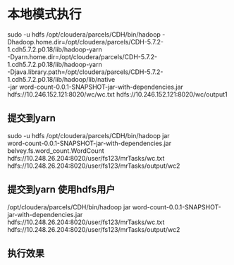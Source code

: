 # 本地模式执行
sudo -u hdfs /opt/cloudera/parcels/CDH/bin/hadoop -Dhadoop.home.dir=/opt/cloudera/parcels/CDH-5.7.2-1.cdh5.7.2.p0.18/lib/hadoop-yarn \
-Dyarn.home.dir=/opt/cloudera/parcels/CDH-5.7.2-1.cdh5.7.2.p0.18/lib/hadoop-yarn \
-Djava.library.path=/opt/cloudera/parcels/CDH-5.7.2-1.cdh5.7.2.p0.18/lib/hadoop/lib/native \
-jar word-count-0.0.1-SNAPSHOT-jar-with-dependencies.jar hdfs://10.246.152.121:8020/wc/wc.txt hdfs://10.246.152.121:8020/wc/output1


## 提交到yarn
sudo -u hdfs /opt/cloudera/parcels/CDH/bin/hadoop jar 	\
word-count-0.0.1-SNAPSHOT-jar-with-dependencies.jar belvey.fs.word_count.WordCount hdfs://10.248.26.204:8020/user/fs123/mrTasks/wc.txt hdfs://10.248.26.204:8020/user/fs123/mrTasks/output/wc2

##  提交到yarn 使用hdfs用户
/opt/cloudera/parcels/CDH/bin/hadoop jar word-count-0.0.1-SNAPSHOT-jar-with-dependencies.jar  hdfs://10.248.26.204:8020/user/fs123/mrTasks/wc.txt hdfs://10.248.26.204:8020/user/fs123/mrTasks/output/wc2


##  执行效果